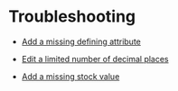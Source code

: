 # Troubleshooting

- [Add a missing defining attribute](./01_MissingDefiningAttributes.md)

- [Edit a limited number of decimal places](./02_LimitedDecimalPlaces.md)

- [Add a missing stock value](./03_MissingStockValue.md)
